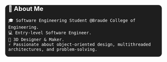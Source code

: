 <div style="background:#1e1e1e; color:#ffffff; padding-left:10px; padding-right:10px; padding-bottom:0.05px; font-size:16px; margin:0; border-radius:11px;">

  <div style="font-weight:bold; font-size:20px; ">
    📖 About Me
  </div>

  <div style="padding:0; background:none; border:none; font-size:16px; color:#ffffff; border-radius:11px;">

    🎓 Software Engineering Student @Braude College of Engineering.
    💻 Entry-level Software Engineer.
    🎨 3D Designer & Maker.
    ⚡ Passionate about object-oriented design, multithreaded architectures, and problem-solving.
  </div>

</div>
